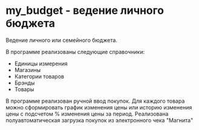 # my_budget - ведение личного бюджета
Ведение личного или семейного бюджета.

В программе реализованы следующие справочники:
- Единицы измерения
- Магазины
- Категории товаров
- Брэнды
- Товары

В программе реализован ручной ввод покупок. 
Для каждого товара можно сформировать график изменения цены или 
историю изменения цены с подсчетом % изменения цены за период.
Реализована полуавтоматическая загрузка покупок из электронного чека "Магнита"
